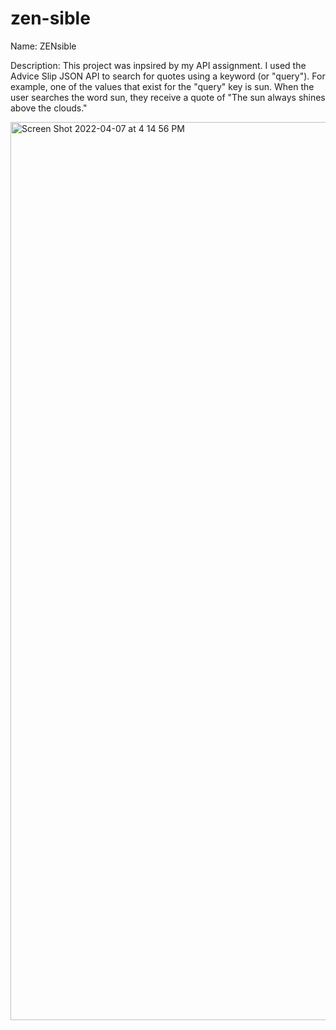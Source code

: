 # zen-sible

Name: 
ZENsible
 
Description:
This project was inpsired by my API assignment. I used the Advice Slip JSON API to search for quotes using a keyword (or "query"). For example, one of the values that exist for the "query" key is sun. When the user searches the word sun, they receive a quote of "The sun always shines above the clouds." 

<img width="1437" alt="Screen Shot 2022-04-07 at 4 14 56 PM" src="https://user-images.githubusercontent.com/93886062/162334410-7a18d5c9-2536-4cd5-a9d6-8118a5e58550.png">

